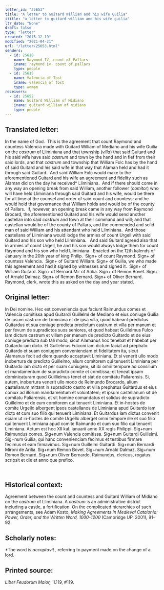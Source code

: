 ```yaml
---
letter_id: "25653"
title: "A letter to Guitard William and his wife Guilia"
ititle: "a letter to guitard william and his wife guilia"
ltr_date: "None"
draft: false
type: "letter"
created: "2015-12-19"
modified: "2021-04-21"
url: "/letter/25653.html"
senders:
  - id: 25618
    name: Raymond IV, count of Pallars
    iname: raymond iv, count of pallars
    type: people
  - id: 25615
    name: Valencia of Tost
    iname: valencia of tost
    type: woman
receivers:
  - id: 25652
    name: Guitard William of Midiano
    iname: guitard william of midiano
    type: people
---
```

<h2> Translated letter:</h2><p>In the name of God.&nbsp; This is the agreement that count Raymond and countess Valencia made with Guitard William of Mediano and his wife Guilia on the <i>castrum</i> of Lliminiana and that township (<i>villa</i>) that said Guitard and his said wife have said <i>castrum</i> and town by the hand and in fief from their said lords, and that <i>castrum</i> and township that William Folc has by the hand of said Guitard and his said wife in that way that Alaman held and had it through said Guitard.&nbsp; And said William Folc would make to the aforementioned Guitard and his wife an agreement and fidelity such as Alaman did on the day he received* Lliminiana.&nbsp; And if there should come in any way an opening break from said William, another follower (<i>comitor</i>) who will have held Lliminiana through said Guitard and his wife, would be there for all time at the counsel and order of said count and countess; and he would hold that governance that William holds and would be of the county of Pallars.&nbsp; If, however, an opening break came in any way from Raymond Brocard, the aforementioned Guitard and his wife would send another castellan into said <i>castrum</i> and town at their command and will; and that castellan would be of the county of Pallars, and the commended and solid man of said William and his attendant who held Lliminiana.&nbsp; And those castellans of Lliminiana would lodge the armies of count Urgell with said Guitard and his son who held Lliminiana.&nbsp;&nbsp; And said Guitard agreed also that in armies of count Urgell, he and his son would always lodge them for count Raymond and his son who held Lliminiana.&nbsp; Enacted on the 12th kalends of January in the 20th year of king Philip.&nbsp; Sign+ of count Raymond. Sign+ of countess Valencia.&nbsp; Sign+ of Guitard William. Sign+ of Guilia, we who made this agreement and had it signed by witnesses and signed it.&nbsp; Sign+ of William Guitard. Sign+ of Bernard Mir of Arilia. Sign+ of Remon Bovet. Sign+ of Arnald Dalmaz. Sign+ of Remon Bernard. Sign+ of Oliver Bernard.&nbsp; Raymond, clerk, wrote this as asked on the day and year stated.</p><h2 class="mt-4"> Original letter:</h2><p>In Dei nomine. Hec est conveniencia que faciunt Raimundus comes et Valencia comitissa apud Guitardi Guillelmi de Mediano et eius coniuge Guilia de ipsum castrum de Liminiana et de ipsa villa, quod habeant predictus Guitardus et sua coniuge predicta predictum castrum et villa per manum et per fevum de supradictos suos seniores, et quod habeat Guillelmus Fulco iam dictum castrum et villam per manum de predicto Guitardo et de eius coniuge predicta sub tali modo, sicut Alamanus hoc tenebat et habebat per Guitardo iam dicto. Et Guillelmus Fulconi iam dictum faciat ad prephato Guitardo et suam coniugem convenienciam et fidelitatem ita, sicut Alamanus fecit ad diem quando accaptavit Limi­niana. Et si venerit ullo modo inobertura de predicto Guillelmo, alium comitorem qui tenuerit Liminiana per Guitardo iam dicto et per suam coniugem, sit ibi omni tempore ad consilium et mandamentum de supradicto comite et comitissa; et teneat ipsam dominicaturam quod Guillielmus tenet et siat de comitatu Paliarensis. Si, autem, inobertura venerit ullo modo de Reimundo Brocardo, alium castellanum mittant in supradicto castro et villa prephatus Guitardus et eius coniux ad illorum mandamentum et voluntatem; et ipsum castellanum sit de comitatu Pa­liarensis, et sit homine comandatus et solidus de supradicto Guillelmo et de eum comitorem qui tenuerit Liminiana. Et in-hostes de comite Urgello albergent ipsos castellanos de Liminiana apud Guitardo iam dicto et cum suo filio qui tenuerit Liminiana. Et Guitardus iam dictus convenit eciam ut in-hostes de comite Urgello alberget omni tempore ille et suo filio qui tenuerit Liminiana apud comite Raimundo et cum suo filio qui tenuerit Liminiana. Actum est hoc XII kal. ianuarii anno XX regis Philippi. Sig+num Raimundus comes. Sig+num Valencia comitissa. Sig+num Guitardi Guillelmi. Sig+num Guilia, qui hanc convenien­ciam fecimus et testibus firmare fecimus et eam firmavimus. Sig+num Guillelmi Guitardi. Sig+num Bernardi Mironi de Arilia. Sig+num Remon Bovet. Sig+num Arnald Dalmaz. Sig+num Remon Bernard. Sig+num Oliver Bernardo. Raimundus, clericus, rogatus scripsit et die et anno que prefixo.</p><p class="Bodytext51">&nbsp;</p><h2 class="mt-4"> Historical context:</h2><p>Agreement between the count and countess and Guitard William of Midiano on the <i>castrum</i> of Lliminiana. A <i>castrum</i> is an administrative district including a castle, a fortification. On the complicated hierarchies of such arrangements, see Adam Kosto, <em>Making Agreements in Medieval Catalonia: Power, Order, and the Written Word, 1000-1200</em><span>&nbsp;(Cambridge UP, 2001),&nbsp;</span>91-92.</p><h2 class="mt-4"> Scholarly notes:</h2><p>*The word is <i>accaptavit</i> , referring to payment made on the change of a lord.</p><h2 class="mt-4"> Printed source:</h2><p><i>Liber Feudorum Maior,</i> &nbsp;1.119, #119.&nbsp;&nbsp;</p>
